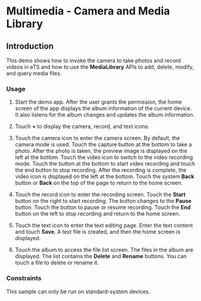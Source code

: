 # Multimedia - Camera and Media Library

## Introduction

 This demo shows how to invoke the camera to take photos and record videos in eTS and how to use the **MediaLibrary** APIs to add, delete, modify, and query media files.

### Usage

1. Start the demo app. After the user grants the permission, the home screen of the app displays the album information of the current device. It also listens for the album changes and updates the album information.

2. Touch **+** to display the camera, record, and text icons.

3. Touch the camera icon to enter the camera screen. By default, the camera mode is used. Touch the capture button at the bottom to take a photo. After the photo is taken, the preview image is displayed on the left at the bottom. Touch the video icon to switch to the video recording mode. Touch the button at the bottom to start video recording and touch the end button to stop recording. After the recording is complete, the video icon is displayed on the left at the bottom. Touch the system **Back** button or **Back** on the top of the page to return to the home screen.


4. Touch the record icon to enter the recording screen. Touch the **Start** button on the right to start recording. The button changes to the **Pause** button. Touch the button to pause or resume recording. Touch the **End** button on the left to stop recording and return to the home screen.

5. Touch the text icon to enter the text editing page. Enter the text content and touch **Save**. A text file is created, and then the home screen is displayed.

6. Touch the album to access the file list screen. The files in the album are displayed. The list contains the **Delete** and **Rename** buttons. You can touch a file to delete or rename it.
### Constraints

This sample can only be run on standard-system devices.
